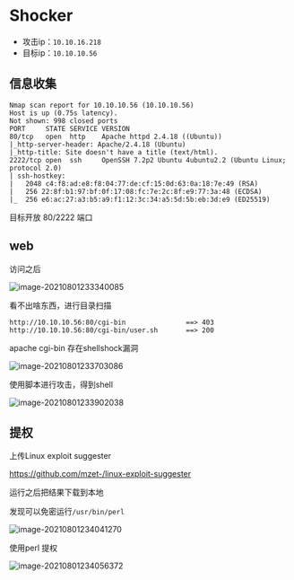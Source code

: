 # Shocker



-   攻击ip：`10.10.16.218`
-   目标ip：`10.10.10.56`



## 信息收集

```shell
Nmap scan report for 10.10.10.56 (10.10.10.56)
Host is up (0.75s latency).
Not shown: 998 closed ports
PORT     STATE SERVICE VERSION
80/tcp   open  http    Apache httpd 2.4.18 ((Ubuntu))
|_http-server-header: Apache/2.4.18 (Ubuntu)
|_http-title: Site doesn't have a title (text/html).
2222/tcp open  ssh     OpenSSH 7.2p2 Ubuntu 4ubuntu2.2 (Ubuntu Linux; protocol 2.0)
| ssh-hostkey: 
|   2048 c4:f8:ad:e8:f8:04:77:de:cf:15:0d:63:0a:18:7e:49 (RSA)
|   256 22:8f:b1:97:bf:0f:17:08:fc:7e:2c:8f:e9:77:3a:48 (ECDSA)
|_  256 e6:ac:27:a3:b5:a9:f1:12:3c:34:a5:5d:5b:eb:3d:e9 (ED25519)
```

目标开放 80/2222 端口



## web

访问之后

![image-20210801233340085](https://gitee.com/ethustdout/pic2/raw/master/uPic/image-20210801233340085.png)

看不出啥东西，进行目录扫描

```shell
http://10.10.10.56:80/cgi-bin 				==> 403
http://10.10.10.56:80/cgi-bin/user.sh		==> 200
```

apache cgi-bin 存在shellshock漏洞

![image-20210801233703086](https://gitee.com/ethustdout/pic2/raw/master/uPic/image-20210801233703086.png)

使用脚本进行攻击，得到shell

![image-20210801233902038](https://gitee.com/ethustdout/pic2/raw/master/uPic/image-20210801233902038.png)



## 提权

上传Linux exploit suggester

https://github.com/mzet-/linux-exploit-suggester

运行之后把结果下载到本地

发现可以免密运行`/usr/bin/perl`

![image-20210801234041270](https://gitee.com/ethustdout/pic2/raw/master/uPic/image-20210801234041270.png)

使用perl 提权

![image-20210801234056372](https://gitee.com/ethustdout/pic2/raw/master/uPic/image-20210801234056372.png)

